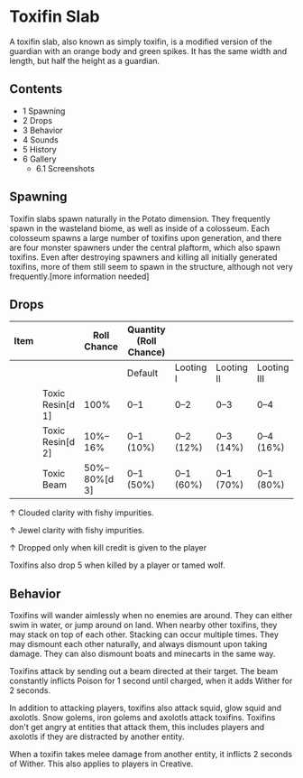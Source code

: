 # Toxifin Slab
A toxifin slab, also known as simply toxifin, is a modified version of the guardian with an orange body and green spikes. It has the same width and length, but half the height as a guardian. 

## Contents
- 1 Spawning
- 2 Drops
- 3 Behavior
- 4 Sounds
- 5 History
- 6 Gallery
	- 6.1 Screenshots

## Spawning
Toxifin slabs spawn naturally in the Potato dimension. They frequently spawn in the wasteland biome, as well as inside of a colosseum. Each colosseum spawns a large number of toxifins upon generation, and there are four monster spawners under the central plaftorm, which also spawn toxifins. Even after destroying spawners and killing all initially generated toxifins, more of them still seem to spawn in the structure, although not very frequently.[more information needed]

## Drops
| Item |                  | Roll Chance  | Quantity (Roll Chance) |           |            |             |
|------|------------------|--------------|------------------------|-----------|------------|-------------|
|      |                  |              | Default                | Looting I | Looting II | Looting III |
|      | Toxic Resin[d 1] | 100%         | 0–1                    | 0–2       | 0–3        | 0–4         |
|      | Toxic Resin[d 2] | 10%–16%      | 0–1 (10%)              | 0–2 (12%) | 0–3 (14%)  | 0–4 (16%)   |
|      | Toxic Beam       | 50%–80%[d 3] | 0–1 (50%)              | 0–1 (60%) | 0–1 (70%)  | 0–1 (80%)   |


↑ Clouded clarity with fishy impurities.

↑ Jewel clarity with fishy impurities.

↑ Dropped only when kill credit is given to the player


Toxifins also drop 5 when killed by a player or tamed wolf.

## Behavior
Toxifins will wander aimlessly when no enemies are around. They can either swim in water, or jump around on land. When nearby other toxifins, they may stack on top of each other. Stacking can occur multiple times. They may dismount each other naturally, and always dismount upon taking damage. They can also dismount boats and minecarts in the same way.

Toxifins attack by sending out a beam directed at their target. The beam constantly inflicts Poison for 1 second until charged, when it adds Wither for 2 seconds.

In addition to attacking players, toxifins also attack squid, glow squid and axolotls. Snow golems, iron golems and axolotls attack toxifins. Toxifins don't get angry at entities that attack them, this includes players and axolotls if they are distracted by another entity.

When a toxifin takes melee damage from another entity, it inflicts 2 seconds of Wither. This also applies to players in Creative.

